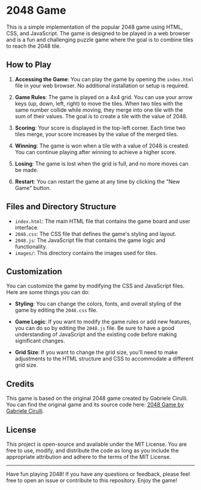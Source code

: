# 2048 Game

This is a simple implementation of the popular 2048 game using HTML, CSS, and JavaScript. The game is designed to be played in a web browser and is a fun and challenging puzzle game where the goal is to combine tiles to reach the 2048 tile.

## How to Play

1. **Accessing the Game**: You can play the game by opening the `index.html` file in your web browser. No additional installation or setup is required.

2. **Game Rules**: The game is played on a 4x4 grid. You can use your arrow keys (up, down, left, right) to move the tiles. When two tiles with the same number collide while moving, they merge into one tile with the sum of their values. The goal is to create a tile with the value of 2048.

3. **Scoring**: Your score is displayed in the top-left corner. Each time two tiles merge, your score increases by the value of the merged tiles.

4. **Winning**: The game is won when a tile with a value of 2048 is created. You can continue playing after winning to achieve a higher score.

5. **Losing**: The game is lost when the grid is full, and no more moves can be made.

6. **Restart**: You can restart the game at any time by clicking the "New Game" button.

## Files and Directory Structure

- `index.html`: The main HTML file that contains the game board and user interface.
- `2048.css`: The CSS file that defines the game's styling and layout.
- `2048.js`: The JavaScript file that contains the game logic and functionality.
- `images/`: This directory contains the images used for tiles.

## Customization

You can customize the game by modifying the CSS and JavaScript files. Here are some things you can do:

- **Styling**: You can change the colors, fonts, and overall styling of the game by editing the `2048.css` file.

- **Game Logic**: If you want to modify the game rules or add new features, you can do so by editing the `2048.js` file. Be sure to have a good understanding of JavaScript and the existing code before making significant changes.

- **Grid Size**: If you want to change the grid size, you'll need to make adjustments to the HTML structure and CSS to accommodate a different grid size.

## Credits

This game is based on the original 2048 game created by Gabriele Cirulli. You can find the original game and its source code here: [2048 Game by Gabriele Cirulli](https://github.com/gabrielecirulli/2048).

## License

This project is open-source and available under the MIT License. You are free to use, modify, and distribute the code as long as you include the appropriate attribution and adhere to the terms of the MIT License.

---

Have fun playing 2048! If you have any questions or feedback, please feel free to open an issue or contribute to this repository. Enjoy the game!
